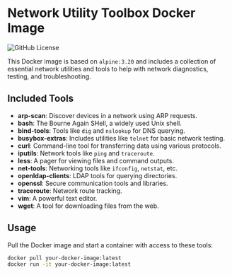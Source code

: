 # Network Utility Toolbox Docker Image

![GitHub License](https://img.shields.io/github/license/veinar/toolbox)


This Docker image is based on `alpine:3.20` and includes a collection of essential network utilities and tools to help with network diagnostics, testing, and troubleshooting.

## Included Tools

- **arp-scan**: Discover devices in a network using ARP requests.
- **bash**: The Bourne Again SHell, a widely used Unix shell.
- **bind-tools**: Tools like `dig` and `nslookup` for DNS querying.
- **busybox-extras**: Includes utilities like `telnet` for basic network testing.
- **curl**: Command-line tool for transferring data using various protocols.
- **iputils**: Network tools like `ping` and `traceroute`.
- **less**: A pager for viewing files and command outputs.
- **net-tools**: Networking tools like `ifconfig`, `netstat`, etc.
- **openldap-clients**: LDAP tools for querying directories.
- **openssl**: Secure communication tools and libraries.
- **traceroute**: Network route tracking.
- **vim**: A powerful text editor.
- **wget**: A tool for downloading files from the web.

## Usage

Pull the Docker image and start a container with access to these tools:

```bash
docker pull your-docker-image:latest
docker run -it your-docker-image:latest
